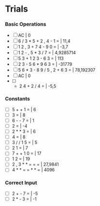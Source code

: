 # Trials

### Basic Operations

- [ ] AC | 0
- [ ] 6 / 3 * 5 + 2 , 4 - 1 = | 11,4
- [ ] 1 2 , 3 + 7 4 - 9 0 = | -3,7
- [ ] 1 2 - , 5 * 3 / 7 = | 4,9285714
- [ ] 5 3 + 1 2 3 - 6 3 = | 113
- [ ] 2 3 - 5 6 * 9 6 3 = | -31779
- [ ] 5 6 * 3 - 8 9 / 5 , 2 + 6 3 = | 78,192307
- [ ] AC | 0
- [ ] - 2 4 + 2 / 4 = | -5,5

### Constants

- [ ] 5 + + 1 = | 6
- [ ] 3 = | 8
- [ ] 6 - - 7 = | 1
- [ ] 2 = | -4
- [ ] 2 * * 3 = | 6
- [ ] 4 = | 8
- [ ] 3 / / 1 5 = | 5
- [ ] 2 1 = | 7
- [ ] 7 + + 1 0 = | 17
- [ ] 1 2 = | 19
- [ ] 2 , 3 * *  = = = | 27,9841
- [ ] 4 * * = = * * = | 4096

### Correct Input
- [ ] 2 + - 7 = | -5
- [ ] 2 *  - 3 = | -1
